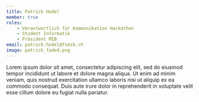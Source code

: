 ```yaml
---
title: Patrick Hodel
member: true
roles:
    - Verantwortlich für Kommunikation Hackathon
    - Student Informatik
    - Präsident MIB
email: patrick.hodel@fsmib.ch
image: patrick_faded.png
---
```

Lorem ipsum dolor sit amet, consectetur adipiscing elit, sed do eiusmod tempor incididunt ut labore et dolore magna aliqua. Ut enim ad minim veniam, quis nostrud exercitation ullamco laboris nisi ut aliquip ex ea commodo consequat. Duis aute irure dolor in reprehenderit in voluptate velit esse cillum dolore eu fugiat nulla pariatur.
